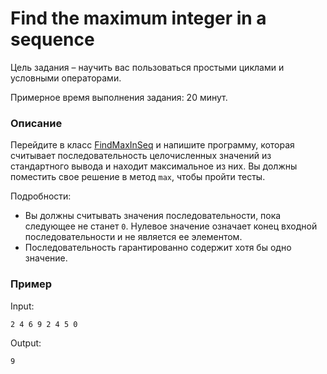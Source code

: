 # Find the maximum integer in a sequence

Цель задания – научить вас пользоваться простыми циклами и условными операторами.

Примерное время выполнения задания: 20 минут.

### Описание

Перейдите в класс [FindMaxInSeq](src/main/java/com/epam/rd/autotasks/sequence/FindMaxInSeq.java)
и напишите программу, которая считывает последовательность целочисленных значений из стандартного вывода и находит
максимальное из них. Вы должны поместить свое решение в метод `max`, чтобы пройти тесты.

Подробности:

- Вы должны считывать значения последовательности, пока следующее не станет `0`. Нулевое значение означает конец входной
  последовательности и не является ее элементом.
- Последовательность гарантированно содержит хотя бы одно значение.

### Пример

Input:

```
2 4 6 9 2 4 5 0
```

Output:

```
9
```

